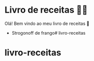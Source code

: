 # Livro de receitas :man_cook:

Olá! Bem vindo ao meu livro de receitas :wave:

- Strogonoff de frango# livro-receitas
# livro-receitas
